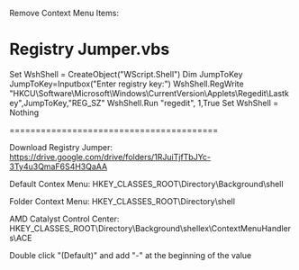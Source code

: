 Remove Context Menu Items:

Registry Jumper.vbs
========================================

Set WshShell = CreateObject("WScript.Shell")
Dim JumpToKey
JumpToKey=Inputbox("Enter registry key:")
WshShell.RegWrite "HKCU\Software\Microsoft\Windows\CurrentVersion\Applets\Regedit\Lastkey",JumpToKey,"REG_SZ"
WshShell.Run "regedit", 1,True
Set WshShell = Nothing

========================================

Download Registry Jumper:
https://drive.google.com/drive/folders/1RJuiTjfTbJYc-3Ty4u3QmaF6S4H3QaAA

Default Contex Menu:
HKEY_CLASSES_ROOT\Directory\Background\shell

Folder Context Menu:
HKEY_CLASSES_ROOT\Directory\shell

AMD Catalyst Control Center:
HKEY_CLASSES_ROOT\Directory\Background\shellex\ContextMenuHandlers\ACE

Double click "(Default)" and add "-" at the beginning of the value